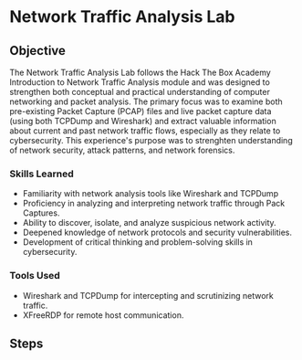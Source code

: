 # Network Traffic Analysis Lab

## Objective

The Network Traffic Analysis Lab follows the Hack The Box Academy Introduction to Network Traffic Analysis module and was designed to strengthen both conceptual and practical understanding of computer networking and packet analysis. The primary focus was to examine both pre-existing Packet Capture (PCAP) files and live packet capture data (using both TCPDump and Wireshark) and extract valuable information about current and past network traffic flows, especially as they relate to cybersecurity. This experience's purpose was to strenghten understanding of network security, attack patterns, and network forensics.

### Skills Learned

- Familiarity with network analysis tools like Wireshark and TCPDump
- Proficiency in analyzing and interpreting network traffic through Pack Captures.
- Ability to discover, isolate, and analyze suspicious network activity.
- Deepened knowledge of network protocols and security vulnerabilities.
- Development of critical thinking and problem-solving skills in cybersecurity.

### Tools Used

- Wireshark and TCPDump for intercepting and scrutinizing network traffic.
- XFreeRDP for remote host communication.

## Steps

